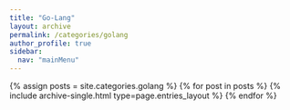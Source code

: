 ```yaml
---
title: "Go-Lang"
layout: archive
permalink: /categories/golang
author_profile: true
sidebar:
  nav: "mainMenu"
---
```


{% assign posts = site.categories.golang %}
{% for post in posts %} {% include archive-single.html type=page.entries_layout %} {% endfor %}